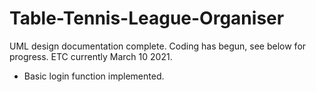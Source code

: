 # Table-Tennis-League-Organiser
UML design documentation complete. Coding has begun, see below for progress. ETC currently March 10 2021.
- Basic login function implemented.
